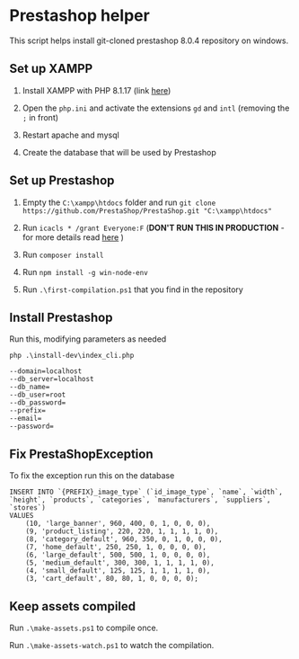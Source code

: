 # Prestashop helper

This script helps install git-cloned prestashop 8.0.4 repository on windows.

## Set up XAMPP

1. Install XAMPP with PHP 8.1.17 (link [here](https://sourceforge.net/projects/xampp/files/XAMPP%20Windows/8.1.17/xampp-windows-x64-8.1.17-0-VS16-installer.exe))

2. Open the `php.ini` and activate the extensions `gd` and `intl` (removing the `;` in front)

3. Restart apache and mysql

4. Create the database that will be used by Prestashop

## Set up Prestashop

1. Empty the `C:\xampp\htdocs` folder and run `git clone https://github.com/PrestaShop/PrestaShop.git "C:\xampp\htdocs"`

2. Run `icacls * /grant Everyone:F` (**DON'T RUN THIS IN PRODUCTION** - for more details read [here](https://devdocs.prestashop-project.org/8/basics/installation/localhost/#setting-up-file-rights) )

3. Run `composer install`

4. Run `npm install -g win-node-env`

5. Run `.\first-compilation.ps1` that you find in the repository

## Install Prestashop

Run this, modifying parameters as needed

```
php .\install-dev\index_cli.php

--domain=localhost
--db_server=localhost
--db_name=
--db_user=root
--db_password=
--prefix=
--email=
--password=
```

## Fix PrestaShopException

To fix the exception run this on the database

```
INSERT INTO `{PREFIX}_image_type` (`id_image_type`, `name`, `width`, `height`, `products`, `categories`, `manufacturers`, `suppliers`, `stores`)
VALUES
	(10, 'large_banner', 960, 400, 0, 1, 0, 0, 0),
	(9, 'product_listing', 220, 220, 1, 1, 1, 1, 0),
	(8, 'category_default', 960, 350, 0, 1, 0, 0, 0),
	(7, 'home_default', 250, 250, 1, 0, 0, 0, 0),
	(6, 'large_default', 500, 500, 1, 0, 0, 0, 0),
	(5, 'medium_default', 300, 300, 1, 1, 1, 1, 0),
	(4, 'small_default', 125, 125, 1, 1, 1, 1, 0),
	(3, 'cart_default', 80, 80, 1, 0, 0, 0, 0);

```

## Keep assets compiled

Run `.\make-assets.ps1` to compile once.

Run `.\make-assets-watch.ps1` to watch the compilation.